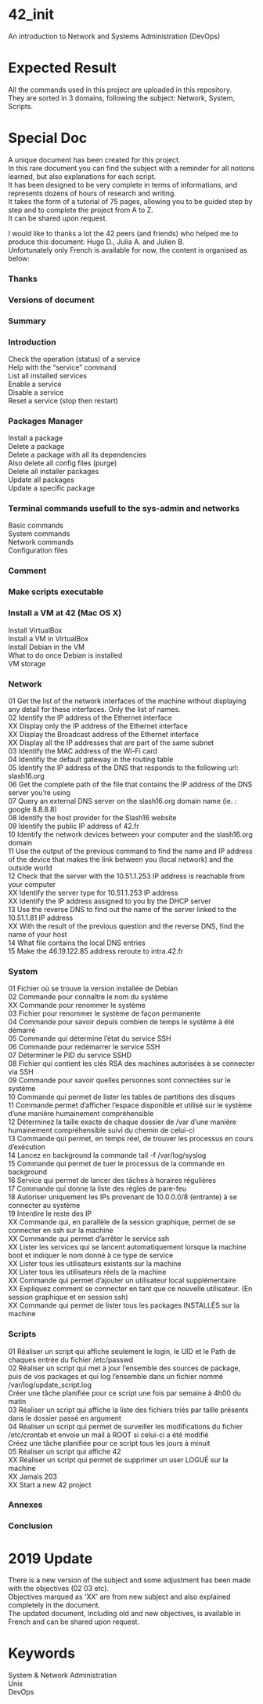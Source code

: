 # 42_init
An introduction to Network and Systems Administration (DevOps)

# Expected Result
All the commands used in this project are uploaded in this repository.  
They are sorted in 3 domains, following the subject: Network, System, Scripts.

# Special Doc
A unique document has been created for this project.  
In this rare document you can find the subject with a reminder for all notions learned, but also explanations for each script.  
It has been designed to be very complete in terms of informations, and represents dozens of hours of research and writing.  
It takes the form of a tutorial of 75 pages, allowing you to be guided step by step and to complete the project from A to Z.  
It can be shared upon request.  

I would like to thanks a lot the 42 peers (and friends) who helped me to produce this document: Hugo D., Julia A. and Julien B.  
Unfortunately only French is available for now, the content is organised as below:

### Thanks
### Versions of document
### Summary

### Introduction
  Check the operation (status) of a service  
  Help with the “service” command  
  List all installed services  
  Enable a service  
  Disable a service  
  Reset a service (stop then restart)  

### Packages Manager
  Install a package  
  Delete a package  
  Delete a package with all its dependencies  
  Also delete all config files (purge)  
  Delete all installer packages     
  Update all packages   
  Update a specific package  

### Terminal commands usefull to the sys-admin and networks
  Basic commands  
  System commands  
  Network commands  
  Configuration files  

### Comment

### Make scripts executable

### Install a VM at 42 (Mac OS X)
  Install VirtualBox  
  Install a VM in VirtualBox  
  Install Debian in the VM  
  What to do once Debian is installed  
  VM storage  
  
### Network
  01 Get the list of the network interfaces of the machine without displaying any detail for these interfaces. Only the list of names.  
  02 Identify the IP address of the Ethernet interface  
  XX Display only the IP address of the Ethernet interface  
  XX Display the Broadcast address of the Ethernet interface  
  XX Display all the IP addresses that are part of the same subnet  
  03 Identify the MAC address of the Wi-Fi card  
  04 Identifiy the default gateway in the routing table  
  05 Identify the IP address of the DNS that responds to the following url: slash16.org   
  06 Get the complete path of the file that contains the IP address of the DNS server you’re using  
  07 Query an external DNS server on the slash16.org domain name (ie. : google 8.8.8.8)  
  08 Identify the host provider for the Slash16 website  
  09 Identify the public IP address of 42.fr   
  10 Identify the network devices between your computer and the slash16.org domain  
  11 Use the output of the previous command to find the name and IP address of the device that makes the link between you (local network) and the outside world  
  12 Check that the server with the 10.51.1.253 IP address is reachable from your computer  
  XX Identify the server type for 10.51.1.253 IP address  
  XX Identify the IP address assigned to you by the DHCP server  
  13 Use the reverse DNS to find out the name of the server linked to the 10.51.1.81 IP address  
  XX With the result of the previous question and the reverse DNS, find the name of your host  
  14 What file contains the local DNS entries  
  15 Make the 46.19.122.85 address reroute to intra.42.fr  

### System  
  01 Fichier où se trouve la version installée de Debian   
  02 Commande pour connaître le nom du système    
  XX Commande pour renommer le système    
  03 Fichier pour renommer le système de façon permanente    
  04 Commande pour savoir depuis combien de temps le système à été démarré    
  05 Commande qui détermine l’état du service SSH    
  06 Commande pour redémarrer le service SSH    
  07 Déterminer le PID du service SSHD    
  08 Fichier qui contient les clés RSA des machines autorisées à se connecter via SSH     
  09 Commande pour savoir quelles personnes sont connectées sur le système    
  10 Commande qui permet de lister les tables de partitions des disques    
  11 Commande permet d’afficher l’espace disponible et utilisé sur le système d’une manière humainement compréhensible    
  12 Déterminez la taille exacte de chaque dossier de /var d’une manière humainement compréhensible suivi du chemin de celui-ci    
  13 Commande qui permet, en temps réel, de trouver les processus en cours d’exécution   
  14 Lancez en background la commande tail -f /var/log/syslog    
  15 Commande qui permet de tuer le processus de la commande en background    
  16 Service qui permet de lancer des tâches à horaires régulières    
  17 Commande qui donne la liste des règles de pare-feu    
  18 Autoriser uniquement les IPs provenant de 10.0.0.0/8 (entrante) à se connecter au système    
  19 Interdire le reste des IP    
  XX Commande qui, en parallèle de la session graphique, permet de se connecter en ssh sur la machine     
  XX Commande qui permet d’arrêter le service ssh    
  XX Lister les services qui se lancent automatiquement lorsque la machine boot et indiquer le nom donné à ce type de service    
  XX Lister tous les utilisateurs existants sur la machine    
  XX Lister tous les utilisateurs réels de la machine    
  XX Commande qui permet d’ajouter un utilisateur local supplémentaire    
  XX Expliquez comment se connecter en tant que ce nouvelle utilisateur. (En session graphique et en session ssh)    
  XX Commande qui permet de lister tous les packages INSTALLÉS sur la machine    

### Scripts
  01 Réaliser un script qui affiche seulement le login, le UID et le Path de chaques entrée du fichier /etc/passwd   
  02 Réaliser un script qui met à jour l’ensemble des sources de package, puis de vos packages et qui log l’ensemble dans un fichier nommé /var/log/update_script.log  
  Créer une tâche planifiée pour ce script une fois par semaine à 4h00 du matin  
  03 Réaliser un script qui affiche la liste des fichiers triés par taille présents dans le dossier passé en argument  
  04 Réaliser un script qui permet de surveiller les modifications du fichier /etc/crontab et envoie un mail à ROOT si celui-ci a été modifié  
  Créez une tâche planifiée pour ce script tous les jours à minuit   
  05 Réaliser un script qui affiche 42  
  XX Réaliser un script qui permet de supprimer un user LOGUÉ sur la machine  
  XX Jamais 203  
  XX Start a new 42 project  

### Annexes

### Conclusion

# 2019 Update
There is a new version of the subject and some adjustment has been made with the objectives (02 03 etc).  
Objectives marqued as 'XX' are from new subject and also explained completely in the document.  
The updated document, including old and new objectives, is available in French and can be shared upon request.

# Keywords
System & Network Administration  
Unix  
DevOps
